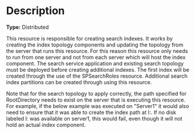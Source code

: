 # Description

**Type:** Distributed

This resource is responsible for creating search indexes. It works by creating
the index topology components and updating the topology from the server that
runs this resource. For this reason this resource only needs to run from one
server and not from each server which will host the index component. The
search service application and existing search topology must be deployed
before creating additional indexes. The first index will be created through
the use of the SPSearchRoles resource. Additional search index partitions can
be created through using this resource.

Note that for the search topology to apply correctly, the path specified for
RootDirectory needs to exist on the server that is executing this resource. For
example, if the below example was executed on "Server1" it would also need to
ensure that it was able to create the index path at I:\. If no disk labeled I:
was available on server1, this would fail, even though it will not hold an
actual index component.

